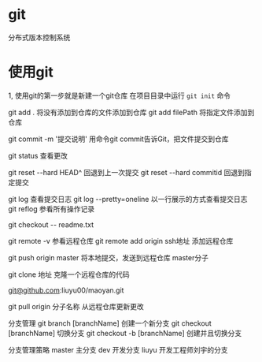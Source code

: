# git
分布式版本控制系统

# 使用git

1, 使用git的第一步就是新建一个git仓库 
在项目目录中运行 `git init` 命令
 
git add .  将没有添加到仓库的文件添加到仓库
git add filePath 将指定文件添加到仓库

git commit -m '提交说明'  用命令git commit告诉Git，把文件提交到仓库

git status  查看更改

git reset --hard HEAD^ 回退到上一次提交
git reset --hard commitid 回退到指定提交

git log 查看提交日志
git log --pretty=oneline  以一行展示的方式查看提交日志
git reflog 参看所有操作记录

git checkout -- readme.txt 

git remote -v 参看远程仓库
git remote add origin ssh地址 添加远程仓库

git push origin master 将本地提交，发送到远程仓库 master分子

git clone 地址  克隆一个远程仓库的代码

git@github.com:liuyu00/maoyan.git

git pull origin 分子名称  从远程仓库更新更改

分支管理
git branch [branchName]  创建一个新分支
git checkout [branchName]  切换分支
git checkout -b [branchName]  创建并且切换分支

分支管理策略
master 主分支
dev 开发分支
liuyu 开发工程师刘宇的分支


